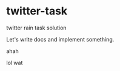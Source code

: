 # twitter-task
twitter rain task solution

Let's write docs and implement something.


ahah

lol wat

